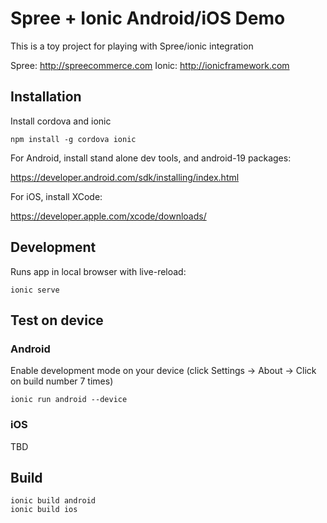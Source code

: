# Spree + Ionic Android/iOS Demo

This is a toy project for playing with Spree/ionic integration

Spree: http://spreecommerce.com
Ionic: http://ionicframework.com

## Installation

Install cordova and ionic

```
npm install -g cordova ionic
```

For Android, install stand alone dev tools, and android-19 packages:

https://developer.android.com/sdk/installing/index.html

For iOS, install XCode:

https://developer.apple.com/xcode/downloads/

## Development

Runs app in local browser with live-reload:

```
ionic serve
```

## Test on device

### Android

Enable development mode on your device (click Settings -> About -> Click on build number 7 times)

```
ionic run android --device
```

### iOS

TBD

## Build

```
ionic build android
ionic build ios
```

